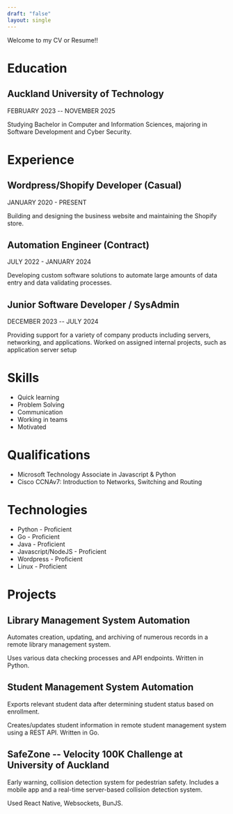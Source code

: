 ```yaml
---
draft: "false"
layout: single
---
```


Welcome to my CV or Resume!!

# Education

## Auckland University of Technology

FEBRUARY 2023 -- NOVEMBER 2025

Studying Bachelor in Computer and Information Sciences, majoring in
Software Development and Cyber Security.

# Experience

## Wordpress/Shopify Developer (Casual)

JANUARY 2020 - PRESENT

Building and designing the business website and maintaining the Shopify
store.

## Automation Engineer (Contract)

JULY 2022 - JANUARY 2024

Developing custom software solutions to automate large amounts of data
entry and data validating processes.

## Junior Software Developer / SysAdmin

DECEMBER 2023 -- JULY 2024

Providing support for a variety of company products including servers,
networking, and applications. Worked on assigned internal projects, such
as application server setup

# Skills

-   Quick learning
-   Problem Solving
-   Communication
-   Working in teams
-   Motivated

# Qualifications

-   Microsoft Technology Associate in Javascript & Python
-   Cisco CCNAv7: Introduction to Networks, Switching and Routing

# Technologies

-   Python - Proficient
-   Go - Proficient
-   Java - Proficient
-   Javascript/NodeJS - Proficient
-   Wordpress - Proficient
-   Linux - Proficient

# Projects

## Library Management System Automation

Automates creation, updating, and archiving of numerous records in a
remote library management system.

Uses various data checking processes and API endpoints. Written in
Python.

## Student Management System Automation

Exports relevant student data after determining student status based on
enrollment.

Creates/updates student information in remote student management system
using a REST API. Written in Go.

## SafeZone -- Velocity 100K Challenge at University of Auckland

Early warning, collision detection system for pedestrian safety.
Includes a mobile app and a real-time server-based collision detection
system.

Used React Native, Websockets, BunJS.
